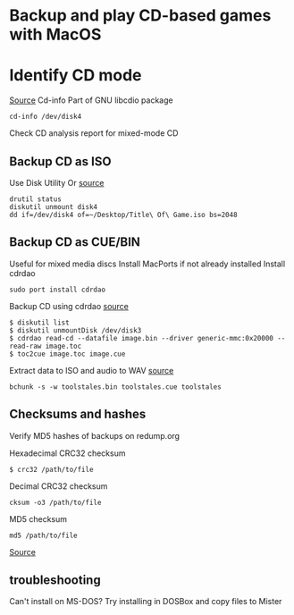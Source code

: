 # Backup and play CD-based games with MacOS

# Identify CD mode
[Source](https://www.bitsgalore.org/2015/11/13/preserving-optical-media-from-the-command-line)
Cd-info Part of GNU libcdio package
```
cd-info /dev/disk4
```
Check CD analysis report for mixed-mode CD

## Backup CD as ISO
Use Disk Utility
Or [source](https://emulationonmac.wordpress.com/2010/11/05/preserving-sony-playstation-1-games/)
```
drutil status
diskutil unmount disk4
dd if=/dev/disk4 of=~/Desktop/Title\ Of\ Game.iso bs=2048
```

## Backup CD as CUE/BIN
Useful for mixed media discs
Install MacPorts if not already installed
Install cdrdao
```
sudo port install cdrdao
```
Backup CD using cdrdao [source](https://emulationonmac.wordpress.com/2015/07/26/preserving-cd-and-dvd-based-console-games-pt-3-the-bin-cue-format/)
```
$ diskutil list
$ diskutil unmountDisk /dev/disk3
$ cdrdao read-cd --datafile image.bin --driver generic-mmc:0x20000 --read-raw image.toc
$ toc2cue image.toc image.cue
```

Extract data to ISO and audio to WAV [source](https://www.bitsgalore.org/2015/11/13/preserving-optical-media-from-the-command-line)
```
bchunk -s -w toolstales.bin toolstales.cue toolstales
```
## Checksums and hashes
Verify MD5 hashes of backups on redump.org

Hexadecimal CRC32 checksum
```
$ crc32 /path/to/file
```
Decimal CRC32 checksum
```
cksum -o3 /path/to/file
```
MD5 checksum
```
md5 /path/to/file
```
[Source](https://pokealeaf.wordpress.com/2012/03/27/crc32-checksums-on-mac-osx/)

## troubleshooting
Can't install on MS-DOS? Try installing in DOSBox and copy files to Mister
